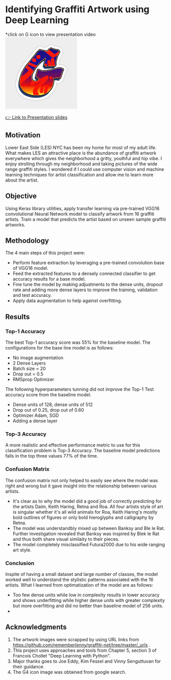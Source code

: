 # Identifying Graffiti Artwork using Deep Learning

*click on G icon to view presentation video [![Mock up app icon](/images/G4.jpeg)](https://youtu.be/txwfqmuV4MQ)

[👉 Link to Presentation slides](https://docs.google.com/presentation/d/1pV53Yb_4DMiDk8K0tzbnd-Cba619UyFFFWyFevzH5O4/edit?usp=sharing)

## Motivation
Lower East Side (LES) NYC has been my home for most of my adult life. What makes LES an attractive place is the abundance of graffiti artwork everywhere which gives the neighborhood a gritty, youthful and hip vibe. I enjoy strolling through my neighborhood and taking pictures of the wide range graffiti styles. I wondered if I could use computer vision and machine learning techniques for artist classification and allow me to learn more about the artist. 

## Objective
Using Keras library utilities, apply transfer learning via pre-trained VGG16 convolutional Neural Network model to classify artwork from 16 graffiti artists.
Train a model that predicts the artist based on unseen sample graffiti artworks.

## Methodology
The 4 main steps of this project were: 
- Perform feature extraction by leveraging a pre-trained convolution base of VGG16 model. 
- Feed the extracted features to a densely connected classifier to get accuracy results for a base model.
- Fine tune the model by making adjustments to the dense units, dropout rate and adding more dense layers to improve the training, validation and test accuracy. 
- Apply data augmentation to help against overfitting.


## Results
### Top-1 Accuracy
The best Top-1 accuracy score was 55% for the baseline model. The configurations for the base line model is as follows: 
- No image augmentation
- 2 Dense Layers
- Batch size = 20
- Drop out = 0.5
- RMSprop Optimizer

The following hyperparameters tunning did not improve the Top-1 Test accuracy score from the baseline model.
- Dense units of 128, dense units of 512
- Drop out of 0.25, drop out of 0.60
- Optimizer Adam, SGD
- Adding a dense layer

### Top-3 Accuracy
A more realistic and effective performance metric to use for this classification problem is Top-3 Accuracy. The baseline model predictions falls in the top three values 77% of the time.

### Confusion Matrix
The confusion matrix not only helped to easily see where the model was right and wrong but it gave insight into the relationship between various artists. 
- It's clear as to why the model did a good job of correctly predicting for the artists Daim, Keith Haring, Retna and Roa. All four artists style of art is singular whether it's all wild animals for Roa, Keith Haring's mostly bold outlines of figures or only bold hieroglyphs and calligraphy by Retna. 
- The model was understandbly mixed up between Banksy and Ble le Rat. Further investigation revealed that Banksy was inspired by Blek le Rat and thus both share visual similaity to their pieces. 
- The model completely misclassified Futura2000 due to his wide ranging art style.


### Conclusion
Inspite of having a small dataset and large number of classes, the model worked well to understand the stylistic patterns associated with the 16 artists. What I learned from optimatization of the model are as follows:
- Too few dense units while low in complexity results in lower accuracy and shows underfitting while higher dense units with greater complexity but more overfitting and did no better than baseline model of 256 units.
- 

## Acknowledgments

1. The artwork images were scrapped by using URL links from https://github.com/rememberlenny/graffiti-net/tree/master/_urls .
2. This project uses approaches and tools from Chapter 5, section 3 of Francois Chollet "Deep Learning with Python".
3. Major thanks goes to Joe Eddy, Kim Fessel and Vinny Senguttuvan for their guidance.
4. The G4 icon image was obtained from google search.




